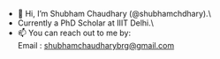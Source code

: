 - 👋 Hi, I’m Shubham Chaudhary (@shubhamchdhary).\
- Currently a PhD Scholar at IIIT Delhi.\
- 📫 You can reach out to me by:\
  Email : shubhamchaudharybrg@gmail.com
